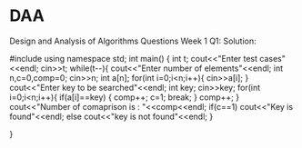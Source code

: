 # DAA
Design and Analysis of Algorithms Questions
Week 1 Q1:
Solution:

#include<iostream>
using namespace std;
int main()
{
    int t;
    cout<<"Enter test cases"<<endl;
    cin>>t;
    while(t--){
        cout<<"Enter number of elements"<<endl;
        int n,c=0,comp=0;
        cin>>n;
        int a[n];
        for(int i=0;i<n;i++){
            cin>>a[i];
        }
        cout<<"Enter key to be searched"<<endl;
        int key;
        cin>>key;
        for(int i=0;i<n;i++){
            if(a[i]==key)
                {   comp++;
                    c=1;
                    break;
                }
            comp++;
        }
        cout<<"Number of comaprison is : "<<comp<<endl;
        if(c==1)
            cout<<"Key is found"<<endl;
        else
            cout<<"key is not found"<<endl;
    }

}
